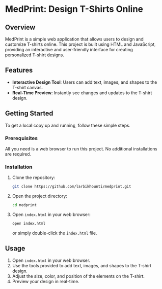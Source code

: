 # MedPrint: Design T-Shirts Online

## Overview

MedPrint is a simple web application that allows users to design and customize T-shirts online. This project is built using HTML and JavaScript, providing an interactive and user-friendly interface for creating personalized T-shirt designs.

## Features

- **Interactive Design Tool**: Users can add text, images, and shapes to the T-shirt canvas.
- **Real-Time Preview**: Instantly see changes and updates to the T-shirt design.

## Getting Started

To get a local copy up and running, follow these simple steps.

### Prerequisites

All you need is a web browser to run this project. No additional installations are required.

### Installation

1. Clone the repository:
    ```bash
    git clone https://github.com/larbikhounti/medprint.git
    ```

2. Open the project directory:
    ```bash
    cd medprint
    ```

3. Open `index.html` in your web browser:
    ```bash
    open index.html
    ```
    or simply double-click the `index.html` file.

## Usage

1. Open `index.html` in your web browser.
2. Use the tools provided to add text, images, and shapes to the T-shirt design.
3. Adjust the size, color, and position of the elements on the T-shirt.
4. Preview your design in real-time.

